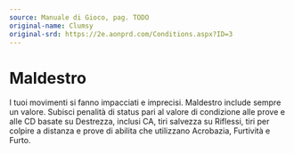 ```yaml
---
source: Manuale di Gioco, pag. TODO
original-name: Clumsy
original-srd: https://2e.aonprd.com/Conditions.aspx?ID=3
---
```


# Maldestro

I tuoi movimenti si fanno impacciati e imprecisi. Maldestro include sempre un
valore. Subisci penalità di status pari al valore di condizione alle prove e
alle CD basate su Destrezza, inclusi CA, tiri salvezza su Riflessi, tiri per
colpire a distanza e prove di abilita che utilizzano Acrobazia, Furtività e
Furto.
